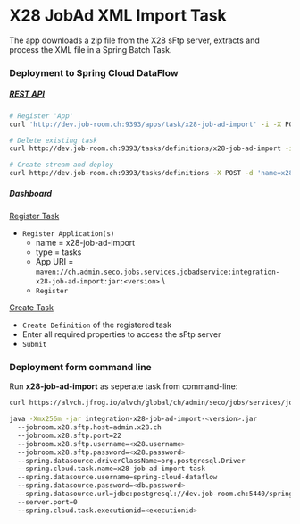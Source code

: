 # X28 JobAd XML Import Task 

The app downloads a zip file from the X28 sFtp server, extracts and process the XML file in a Spring Batch Task. 

### Deployment to Spring Cloud DataFlow


##### [REST API](https://docs.spring.io/spring-cloud-dataflow/docs/current/reference/htmlsingle/#api-guide-resources-index) 

```bash
# Register 'App'
curl 'http://dev.job-room.ch:9393/apps/task/x28-job-ad-import' -i -X POST -d 'force=true&uri=maven%3A%2F%2Fch.admin.seco.jobs.services.jobadservice%3Aintegration-x28-job-ad-import%3A<version>'

# Delete existing task
curl http://dev.job-room.ch:9393/tasks/definitions/x28-job-ad-import -i -X DELETE

# Create stream and deploy
curl http://dev.job-room.ch:9393/tasks/definitions -X POST -d 'name=x28-job-ad-import-task&definition=x28-job-ad-import --jobroom.x28.sftp.port="22" --jobroom.x28.sftp.host="admin.x28.ch" --jobroom.x28.sftp.username="<username>" --jobroom.x28.sftp.password="<password>"'
```

##### Dashboard

[Register Task](http://dev.job-room.ch:9393/dashboard/#/apps)

- `Register Application(s)`
  - name = x28-job-ad-import
  - type = tasks
  - App URI = `maven://ch.admin.seco.jobs.services.jobadservice:integration-x28-job-ad-import:jar:<version>` \
  - `Register` 

[Create Task](http://dev.job-room.ch:9393/dashboard/#/tasks/apps)
- `Create Definition` of the registered task
- Enter all required properties to access the sFtp server
- `Submit`


### Deployment form command line
Run **x28-job-ad-import** as seperate task from command-line:

```bash
curl https://alvch.jfrog.io/alvch/global/ch/admin/seco/jobs/services/jobadservice/integration-x28-job-ad-import/<version>/integration-x28-job-ad-import-<version>.jar

java -Xmx256m -jar integration-x28-job-ad-import-<version>.jar 
  --jobroom.x28.sftp.host=admin.x28.ch
  --jobroom.x28.sftp.port=22
  --jobroom.x28.sftp.username=<x28.username>
  --jobroom.x28.sftp.password=<x28.password>
  --spring.datasource.driverClassName=org.postgresql.Driver
  --spring.cloud.task.name=x28-job-ad-import-task
  --spring.datasource.username=spring-cloud-dataflow
  --spring.datasource.password=<db.password>
  --spring.datasource.url=jdbc:postgresql://dev.job-room.ch:5440/spring-cloud-dataflow
  --server.port=0
  --spring.cloud.task.executionid=<executionid>
```
